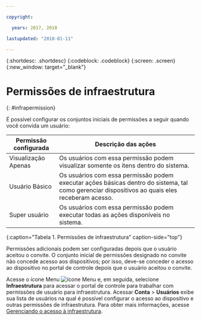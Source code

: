 ```yaml
---

copyright:

  years: 2017, 2018

lastupdated: "2018-01-11"

---
```


{:shortdesc: .shortdesc}
{:codeblock: .codeblock}
{:screen: .screen}
{:new_window: target="_blank"}

# Permissões de infraestrutura
{: #infrapermission}

É possível configurar os conjuntos iniciais de permissões a seguir quando você convida um usuário:

| Permissão configurada | Descrição das ações |
|---------------------------|------------------------|
|Visualização Apenas | Os usuários com essa permissão podem visualizar somente os itens dentro do sistema.|
|Usuário Básico | Os usuários com essa permissão podem executar ações básicas dentro do sistema, tal como gerenciar dispositivos ao quais eles receberam acesso. |
|Super usuário | Os usuários com essa permissão podem executar todas as ações disponíveis no sistema. |
{:caption="Tabela 1. Permissões de infraestrutura" caption-side="top"}

Permissões adicionais podem ser configuradas depois que o usuário aceitou o convite. O conjunto inicial de permissões designado no convite não concede acesso aos dispositivos; por isso, deve-se conceder o acesso ao dispositivo no portal de controle depois que o usuário aceitou o convite.

Acesse o ícone Menu ![ícone Menu](../icons/icon_hamburger.svg) e, em seguida, selecione **Infraestrutura** para acessar o portal de controle para trabalhar com permissões de usuário para infraestrutura. Acessar **Conta** &gt; **Usuários** exibe sua lista de usuários na qual é possível configurar o acesso ao dispositivo e outras permissões de infraestrutura. Para obter mais informações, acesse [Gerenciando o acesso à infraestrutura](/docs/iam/mnginfra.html#managing-infrastructure-access).

